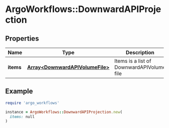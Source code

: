# ArgoWorkflows::DownwardAPIProjection

## Properties

| Name | Type | Description | Notes |
| ---- | ---- | ----------- | ----- |
| **items** | [**Array&lt;DownwardAPIVolumeFile&gt;**](DownwardAPIVolumeFile.md) | Items is a list of DownwardAPIVolume file | [optional] |

## Example

```ruby
require 'argo_workflows'

instance = ArgoWorkflows::DownwardAPIProjection.new(
  items: null
)
```

